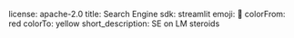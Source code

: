 license: apache-2.0
title: Search Engine
sdk: streamlit
emoji: 🚀
colorFrom: red
colorTo: yellow
short_description: SE on LM steroids
